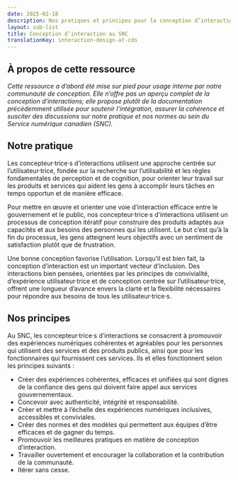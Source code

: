 ```yaml
---
date: 2025-02-18
description: Nos pratiques et principes pour la conception d’interactions au SNC.
layout: sub-list
title: Conception d’interaction au SNC
translationKey: interaction-design-at-cds
---
```

## À propos de cette ressource

*Cette ressource a d’abord été mise sur pied pour usage interne par notre communauté de conception. Elle n’offre pas un aperçu complet de la conception d'interactions; elle propose plutôt de la documentation précédemment utilisée pour soutenir l’intégration, assurer la cohérence et susciter des discussions sur notre pratique et nos normes au sein du Service numérique canadien (SNC).*

## Notre pratique

Les concepteur·trice·s d’interactions utilisent une approche centrée sur l’utilisateur·trice, fondée sur la recherche sur l’utilisabilité et les règles fondamentales de perception et de cognition, pour orienter leur travail sur les produits et services qui aident les gens à accomplir leurs tâches en temps opportun et de manière efficace.

Pour mettre en œuvre et orienter une voie d’interaction efficace entre le gouvernement et le public, nos concepteur·trice·s d’interactions utilisent un processus de conception itératif pour construire des produits adaptés aux capacités et aux besoins des personnes qui les utilisent. Le but c’est qu’à la fin du processus, les gens atteignent leurs objectifs avec un sentiment de satisfaction plutôt que de frustration.

Une bonne conception favorise l’utilisation. Lorsqu’il est bien fait, la conception d’interaction est un important vecteur d’inclusion. Des interactions bien pensées, orientées par les principes de convivialité, d’expérience utilisateur·trice et de conception centrée sur l’utilisateur·trice, offrent une longueur d’avance envers la clarté et la flexibilité nécessaires pour répondre aux besoins de tous les utilisateur·trice·s.

## Nos principes

Au SNC, les concepteur·trice·s d’interactions se consacrent à promouvoir des expériences numériques cohérentes et agréables pour les personnes qui utilisent des services et des produits publics, ainsi que pour les fonctionnaires qui fournissent ces services. Ils et elles fonctionnent selon les principes suivants&nbsp;:

* Créer des expériences cohérentes, efficaces et unifiées qui sont dignes de la confiance des gens qui doivent faire appel aux services gouvernementaux.  
* Concevoir avec authenticité, intégrité et responsabilité.  
* Créer et mettre à l’échelle des expériences numériques inclusives, accessibles et conviviales.  
* Créer des normes et des modèles qui permettent aux équipes d’être efficaces et de gagner du temps.  
* Promouvoir les meilleures pratiques en matière de conception d’interaction.  
* Travailler ouvertement et encourager la collaboration et la contribution de la communauté.  
* Itérer sans cesse.
